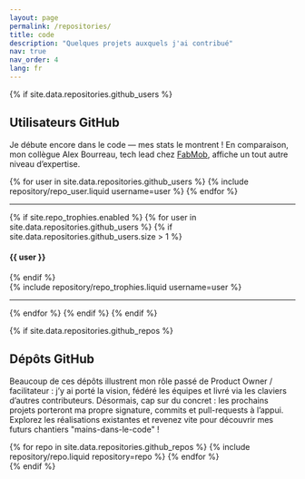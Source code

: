 ```yaml
---
layout: page
permalink: /repositories/
title: code
description: "Quelques projets auxquels j'ai contribué"
nav: true
nav_order: 4
lang: fr
---
```


{% if site.data.repositories.github_users %}

## Utilisateurs GitHub
Je débute encore dans le code — mes stats le montrent ! En comparaison, mon collègue Alex Bourreau, tech lead chez [FabMob](https://lafabriquedesmobilites.fr/%C3%A0-propos/nous), affiche un tout autre niveau d’expertise.
<div class="repositories d-flex flex-wrap flex-md-row flex-column justify-content-between align-items-center">
  {% for user in site.data.repositories.github_users %}
    {% include repository/repo_user.liquid username=user %}
  {% endfor %}
</div>

---

{% if site.repo_trophies.enabled %}
{% for user in site.data.repositories.github_users %}
{% if site.data.repositories.github_users.size > 1 %}

  <h4>{{ user }}</h4>
  {% endif %}
  <div class="repositories d-flex flex-wrap flex-md-row flex-column justify-content-between align-items-center">
  {% include repository/repo_trophies.liquid username=user %}
  </div>

---

{% endfor %}
{% endif %}
{% endif %}

{% if site.data.repositories.github_repos %}

## Dépôts GitHub
Beaucoup de ces dépôts illustrent mon rôle passé de Product Owner / facilitateur : j’y ai porté la vision, fédéré les équipes et livré via les claviers d’autres contributeurs. Désormais, cap sur du concret : les prochains projets porteront ma propre signature, commits et pull-requests à l’appui. Explorez les réalisations existantes et revenez vite pour découvrir mes futurs chantiers "mains-dans-le-code" !
<div class="repositories d-flex flex-wrap flex-md-row flex-column justify-content-between align-items-center">
  {% for repo in site.data.repositories.github_repos %}
    {% include repository/repo.liquid repository=repo %}
  {% endfor %}
</div>
{% endif %}

